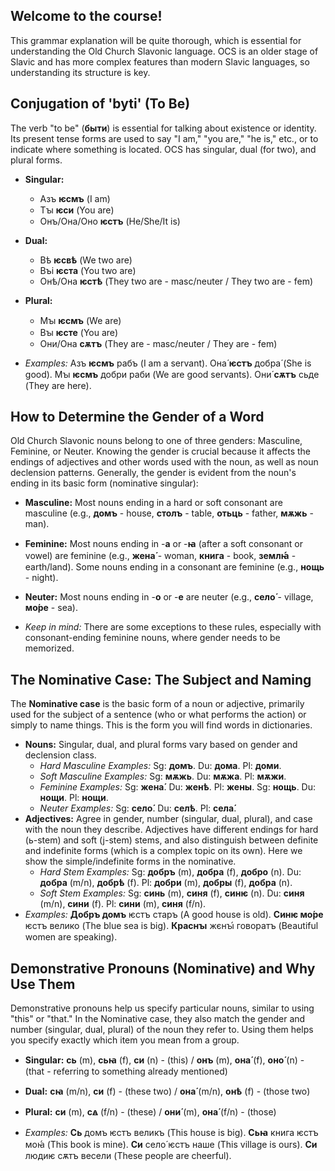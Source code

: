 ## Welcome to the course!

This grammar explanation will be quite thorough, which is essential for understanding the Old Church Slavonic language. OCS is an older stage of Slavic and has more complex features than modern Slavic languages, so understanding its structure is key.

## Conjugation of 'byti' (To Be)

The verb "to be" (**быти**) is essential for talking about existence or identity. Its present tense forms are used to say "I am," "you are," "he is," etc., or to indicate where something is located. OCS has singular, dual (for two), and plural forms.

* **Singular:**
    * Азъ **ѥсмъ** (I am)
    * Тꙑ **ѥси** (You are)
    * Онъ/Она/Оно **ѥстъ** (He/She/It is)
* **Dual:**
    * Вѣ **ѥсвѣ** (We two are)
    * Въі **ѥста** (You two are)
    * Онѣ/Она **ѥстѣ** (They two are - masc/neuter / They two are - fem)
* **Plural:**
    * Мꙑ **ѥсмъ** (We are)
    * Вꙑ **ѥсте** (You are)
    * Они/Она **сѫтъ** (They are - masc/neuter / They are - fem)

* *Examples:* Азъ **ѥсмъ** рабъ (I am a servant). Она́ **ѥстъ** добра́ (She is good). Мꙑ **ѥсмъ** добри раби (We are good servants). Они́ **сѫтъ** сьде (They are here).

## How to Determine the Gender of a Word

Old Church Slavonic nouns belong to one of three genders: Masculine, Feminine, or Neuter. Knowing the gender is crucial because it affects the endings of adjectives and other words used with the noun, as well as noun declension patterns. Generally, the gender is evident from the noun's ending in its basic form (nominative singular):

* **Masculine:** Most nouns ending in a hard or soft consonant are masculine (e.g., **домъ** - house, **столъ** - table, **отьць** - father, **мѫжь** - man).
* **Feminine:** Most nouns ending in -**а** or -**ꙗ** (after a soft consonant or vowel) are feminine (e.g., **жена́** - woman, **книга** - book, **землꙗ́** - earth/land). Some nouns ending in a consonant are feminine (e.g., **нощь** - night).
* **Neuter:** Most nouns ending in -**о** or -**е** are neuter (e.g., **село́** - village, **мо́ре** - sea).

* *Keep in mind:* There are some exceptions to these rules, especially with consonant-ending feminine nouns, where gender needs to be memorized.

## The Nominative Case: The Subject and Naming

The **Nominative case** is the basic form of a noun or adjective, primarily used for the subject of a sentence (who or what performs the action) or simply to name things. This is the form you will find words in dictionaries.

* **Nouns:** Singular, dual, and plural forms vary based on gender and declension class.
    * *Hard Masculine Examples:* Sg: **домъ**. Du: **дома**. Pl: **доми**.
    * *Soft Masculine Examples:* Sg: **мѫжь**. Du: **мѫжа**. Pl: **мѫжи**.
    * *Feminine Examples:* Sg: **жена́**. Du: **женѣ**. Pl: **жены**. Sg: **нощь**. Du: **нощи**. Pl: **нощи**.
    * *Neuter Examples:* Sg: **село́**. Du: **селѣ**. Pl: **села́**.
* **Adjectives:** Agree in gender, number (singular, dual, plural), and case with the noun they describe. Adjectives have different endings for hard (ь-stem) and soft (j-stem) stems, and also distinguish between definite and indefinite forms (which is a complex topic on its own). Here we show the simple/indefinite forms in the nominative.
    * *Hard Stem Examples:* Sg: **добръ** (m), **добра** (f), **добро** (n). Du: **добра** (m/n), **добрѣ** (f). Pl: **добри** (m), **добры** (f), **добра** (n).
    * *Soft Stem Examples:* Sg: **синь** (m), **синя** (f), **синѥ** (n). Du: **синя** (m/n), **сини** (f). Pl: **сини** (m), **синя** (f/n).
* *Examples:* **Добръ домъ** ѥстъ старъ (A good house is old). **Синѥ мо́ре** ѥстъ велико (The blue sea is big). **Краснꙑ** жєнꙑ́ говоратъ (Beautiful women are speaking).

## Demonstrative Pronouns (Nominative) and Why Use Them

Demonstrative pronouns help us specify particular nouns, similar to using "this" or "that." In the Nominative case, they also match the gender and number (singular, dual, plural) of the noun they refer to. Using them helps you specify exactly which item you mean from a group.

* **Singular:** **сь** (m), **сьꙗ** (f), **си** (n) - (this) / **онъ** (m), **она́** (f), **оно́** (n) - (that - referring to something already mentioned)
* **Dual:** **сꙗ** (m/n), **си** (f) - (these two) / **она́** (m/n), **онѣ** (f) - (those two)
* **Plural:** **си** (m), **сꙙ** (f/n) - (these) / **они́** (m), **она́** (f/n) - (those)

* *Examples:* **Сь** домъ ѥстъ великъ (This house is big). **Сьꙗ** книга ѥстъ моꙗ́ (This book is mine). **Си** село́ ѥстъ наше (This village is ours). **Си** людиѥ сѫтъ весели (These people are cheerful).